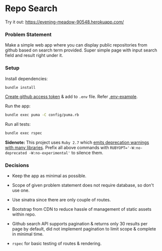# Repo Search

Try it out: https://evening-meadow-90548.herokuapp.com/

### Problem Statement

Make a simple web app where you can display public repositories from github based on search term provided. Super simple page with input search field and result right under it.

### Setup

Install dependencies:

```sh
bundle install
```

[Create github access token](https://help.github.com/en/github/authenticating-to-github/creating-a-personal-access-token-for-the-command-line) & add to `.env` file. Refer [.env-example](./.env-example).

Run the app:

```sh
bundle exec puma -C config/puma.rb
```

Run all tests:

```sh
bundle exec rspec
```

**Sidenote:** This project uses `Ruby 2.7` which [emits deprecation warnings with many libraries](https://www.ruby-lang.org/en/news/2019/12/12/separation-of-positional-and-keyword-arguments-in-ruby-3-0/). Prefix all above commands with `RUBYOPT='-W:no-deprecated -W:no-experimental'` to silence them.

### Decisions

* Keep the app as minimal as possible.

* Scope of given problem statement does not require database, so don't use one.

* Use sinatra since there are only couple of routes.

* Bootstrap from CDN to reduce hassle of management of static assets within repo.

* Github search API supports pagination & returns only 30 results per page by default, did not implement pagination to limit scope & complete in minimal time.

* `rspec` for basic testing of routes & rendering.
